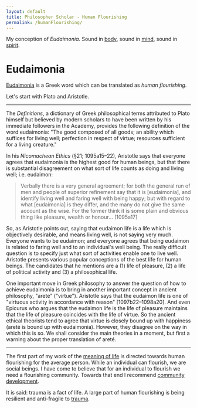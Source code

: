 ```yaml
---
layout: default
title: Philosopher Scholar - Human Flourishing
permalink: /humanFlourishing/
---
```


My conception of _Eudaimonia_. Sound in [body](./body/), sound in [mind](./mind/), sound in [spirit](/spirituality/).

# Eudaimonia

[Eudaimonia](https://en.wikipedia.org/wiki/Eudaimonia) is a Greek word which can be translated as _human flourishing_.

Let's start with Plato and Aristotle.

---

The _Definitions_, a dictionary of Greek philosophical terms attributed to Plato himself but believed by modern scholars to have been written by his immediate followers in the Academy, provides the following definition of the word eudaimonia: "The good composed of all goods; an ability which suffices for living well; perfection in respect of virtue; resources sufficient for a living creature."

In his _Nicomachean Ethics_ (§21; 1095a15–22), Aristotle says that everyone agrees that eudaimonia is the highest good for human beings, but that there is substantial disagreement on what sort of life counts as doing and living well; i.e. eudaimon:

> Verbally there is a very general agreement; for both the general run of men and people of superior refinement say that it is [eudaimonia], and identify living well and faring well with being happy; but with regard to what [eudaimonia] is they differ, and the many do not give the same account as the wise. For the former think it is some plain and obvious thing like pleasure, wealth or honour… [1095a17]

So, as Aristotle points out, saying that eudaimon life is a life which is objectively desirable, and means living well, is not saying very much. Everyone wants to be eudaimon; and everyone agrees that being eudaimon is related to faring well and to an individual's well being. The really difficult question is to specify just what sort of activities enable one to live well. Aristotle presents various popular conceptions of the best life for human beings. The candidates that he mentions are a (1) life of pleasure, (2) a life of political activity and (3) a philosophical life.

One important move in Greek philosophy to answer the question of how to achieve eudaimonia is to bring in another important concept in ancient philosophy, "arete" ("virtue"). Aristotle says that the eudaimon life is one of "virtuous activity in accordance with reason" [1097b22–1098a20]. And even Epicurus who argues that the eudaimon life is the life of pleasure maintains that the life of pleasure coincides with the life of virtue. So the ancient ethical theorists tend to agree that virtue is closely bound up with happiness (areté is bound up with eudaimonia). However, they disagree on the way in which this is so. We shall consider the main theories in a moment, but first a warning about the proper translation of areté.

---

The first part of my work of the [meaning of life](/meaningOfLife_0/) is directed towards human flourishing for the average person. While an individual can flourish, we are social beings. I have come to believe that for an individual to flourish we need a flourishing community. Towards that end I recommend [community development](/society3/).

It is said: trauma is a fact of life. A large part of human flourishing is being resilient and anti-fragile to [trauma](/trauma/).
